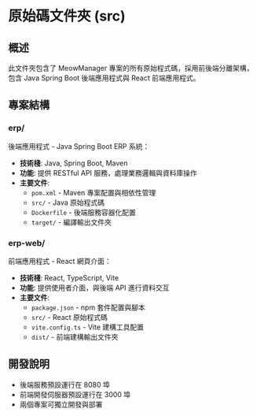# 原始碼文件夾 (src)

## 概述
此文件夾包含了 MeowManager 專案的所有原始程式碼，採用前後端分離架構，包含 Java Spring Boot 後端應用程式與 React 前端應用程式。

## 專案結構

### erp/
後端應用程式 - Java Spring Boot ERP 系統：
- **技術棧**: Java, Spring Boot, Maven
- **功能**: 提供 RESTful API 服務，處理業務邏輯與資料庫操作
- **主要文件**:
  - `pom.xml` - Maven 專案配置與相依性管理
  - `src/` - Java 原始程式碼
  - `Dockerfile` - 後端服務容器化配置
  - `target/` - 編譯輸出文件夾

### erp-web/
前端應用程式 - React 網頁介面：
- **技術棧**: React, TypeScript, Vite
- **功能**: 提供使用者介面，與後端 API 進行資料交互
- **主要文件**:
  - `package.json` - npm 套件配置與腳本
  - `src/` - React 原始程式碼
  - `vite.config.ts` - Vite 建構工具配置
  - `dist/` - 前端建構輸出文件夾

## 開發說明
- 後端服務預設運行在 8080 埠
- 前端開發伺服器預設運行在 3000 埠
- 兩個專案可獨立開發與部署
